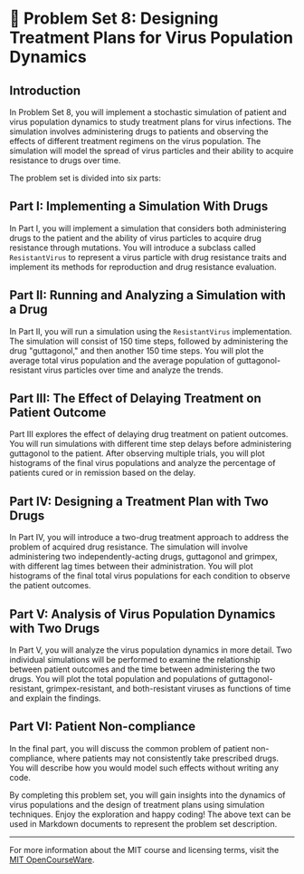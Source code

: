 # 🧩 Problem Set 8: Designing Treatment Plans for Virus Population Dynamics

## Introduction

In Problem Set 8, you will implement a stochastic simulation of patient and virus population dynamics to study treatment plans for virus infections. The simulation involves administering drugs to patients and observing the effects of different treatment regimens on the virus population. The simulation will model the spread of virus particles and their ability to acquire resistance to drugs over time.

The problem set is divided into six parts:

## Part I: Implementing a Simulation With Drugs

In Part I, you will implement a simulation that considers both administering drugs to the patient and the ability of virus particles to acquire drug resistance through mutations. You will introduce a subclass called `ResistantVirus` to represent a virus particle with drug resistance traits and implement its methods for reproduction and drug resistance evaluation.

## Part II: Running and Analyzing a Simulation with a Drug

In Part II, you will run a simulation using the `ResistantVirus` implementation. The simulation will consist of 150 time steps, followed by administering the drug "guttagonol," and then another 150 time steps. You will plot the average total virus population and the average population of guttagonol-resistant virus particles over time and analyze the trends.

## Part III: The Effect of Delaying Treatment on Patient Outcome

Part III explores the effect of delaying drug treatment on patient outcomes. You will run simulations with different time step delays before administering guttagonol to the patient. After observing multiple trials, you will plot histograms of the final virus populations and analyze the percentage of patients cured or in remission based on the delay.

## Part IV: Designing a Treatment Plan with Two Drugs

In Part IV, you will introduce a two-drug treatment approach to address the problem of acquired drug resistance. The simulation will involve administering two independently-acting drugs, guttagonol and grimpex, with different lag times between their administration. You will plot histograms of the final total virus populations for each condition to observe the patient outcomes.

## Part V: Analysis of Virus Population Dynamics with Two Drugs

In Part V, you will analyze the virus population dynamics in more detail. Two individual simulations will be performed to examine the relationship between patient outcomes and the time between administering the two drugs. You will plot the total population and populations of guttagonol-resistant, grimpex-resistant, and both-resistant viruses as functions of time and explain the findings.

## Part VI: Patient Non-compliance

In the final part, you will discuss the common problem of patient non-compliance, where patients may not consistently take prescribed drugs. You will describe how you would model such effects without writing any code.

By completing this problem set, you will gain insights into the dynamics of virus populations and the design of treatment plans using simulation techniques. Enjoy the exploration and happy coding!
The above text can be used in Markdown documents to represent the problem set description.

---
For more information about the MIT course and licensing terms, visit the [MIT OpenCourseWare](http://ocw.mit.edu/terms).